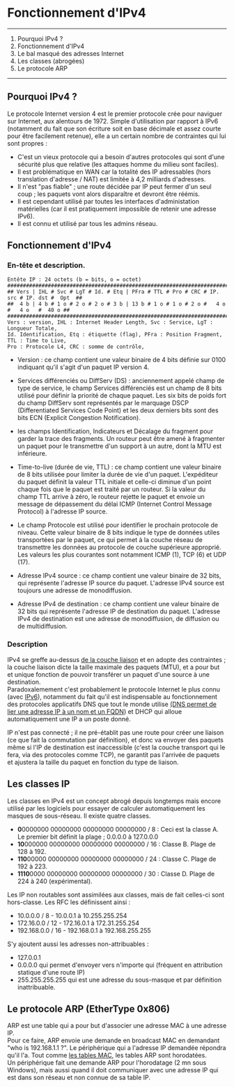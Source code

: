 # Fonctionnement d'IPv4  
________

1. Pourquoi IPv4 ?   
2. Fonctionnement d'IPv4
3. Le bal masqué des adresses Internet  
4. Les classes (abrogées)  
5. Le protocole ARP  
____________

## Pourquoi IPv4 ?

Le protocole Internet version 4 est le premier protocole crée pour naviguer sur Internet, aux alentours de 1972. Simple d'utilisation par rapport à IPv6 (notamment du fait que son écriture soit en base décimale et assez courte pour être facilement retenue), elle a un certain nombre de contraintes qui lui sont propres : 
* C'est un vieux protocole qui a besoin d'autres protocoles qui sont d'une sécurité plus que relative (les attaques homme du milieu sont faciles).
* Il est problématique en WAN car la totalité des IP adressables (hors translation d'adresse / NAT) est limitée à 4,2 milliards d'adresses.
* Il n'est "pas fiable" ; une route décidée par IP peut fermer d'un seul coup ; les paquets vont alors disparaître et devront être réémis. 
* Il est cependant utilisé par toutes les interfaces d'administation matérielles (car il est pratiquement impossible de retenir une adresse IPv6).
* Il est connu et utilisé par tous les admins réseau.

## Fonctionnement d'IPv4

### En-tête et description.

    Entête IP : 24 octets (b = bits, o = octet)
    #############################################################################################
    ## Vers | IHL # Svc # LgT # Id. # Etq | PFra # TTL # Pro # CRC # IP. src # IP. dst #  Opt  ##
    ##  4 b | 4 b # 1 o # 2 o # 2 o # 3 b | 13 b # 1 o # 1 o # 2 o #   4 o   #   4 o   #  40 o ##
    #############################################################################################
    Vers : version, IHL : Internet Header Length, Svc : Service, LgT : Longueur Totale, 
    Id. Identification, Etq : étiquette (flag), PFra : Position Fragment, TTL : Time to Live, 
    Pro : Protocole L4, CRC : somme de contrôle,

* Version : ce champ contient une valeur binaire de 4 bits définie sur 0100 indiquant qu'il s'agit d'un paquet IP version 4.

* Services différenciés ou DiffServ (DS) : anciennement appelé champ de type de service, le champ Services différenciés est un champ de 8 bits utilisé pour définir la priorité de chaque paquet. Les six bits de poids fort du champ DiffServ sont représentés par le marquage DSCP (Differentiated Services Code Point) et les deux derniers bits sont des bits ECN (Explicit Congestion Notification).

* les champs Identification, Indicateurs et Décalage du fragment pour garder la trace des fragments. Un routeur peut être amené à fragmenter un paquet pour le transmettre d'un support à un autre, dont la MTU est inférieure. 

* Time-to-live (durée de vie, TTL) : ce champ contient une valeur binaire de 8 bits utilisée pour limiter la durée de vie d'un paquet. L'expéditeur du paquet définit la valeur TTL initiale et celle-ci diminue d'un point chaque fois que le paquet est traité par un routeur. Si la valeur du champ TTL arrive à zéro, le routeur rejette le paquet et envoie un message de dépassement du délai ICMP (Internet Control Message Protocol) à l'adresse IP source.

* Le champ Protocole est utilisé pour identifier le prochain protocole de niveau. Cette valeur binaire de 8 bits indique le type de données utiles transportées par le paquet, ce qui permet à la couche réseau de transmettre les données au protocole de couche supérieure approprié. Les valeurs les plus courantes sont notamment ICMP (1), TCP (6) et UDP (17).

* Adresse IPv4 source : ce champ contient une valeur binaire de 32 bits, qui représente l'adresse IP source du paquet. L'adresse IPv4 source est toujours une adresse de monodiffusion.

* Adresse IPv4 de destination : ce champ contient une valeur binaire de 32 bits qui représente l'adresse IP de destination du paquet. L'adresse IPv4 de destination est une adresse de monodiffusion, de diffusion ou de multidiffusion.

### Description

IPv4 se greffe au-dessus [de la couche liaison](liaison.md) et en adopte des contraintes ; la couche liaison dicte la taille maximale des paquets (MTU), et a pour but et unique fonction de pouvoir transférer un paquet d'une source à une destination.  
Paradoxalemement c'est probablement le protocole Internet le plus connu (avec [IPv6](ipv6.md)), notamment du fait qu'il est indispensable au fonctionnement des protocoles applicatifs DNS que tout le monde utilise [(DNS permet de lier une adresse IP à un nom et un FQDN](dns.md)) et DHCP qui alloue automatiquement une IP a un poste donné.  

IP n'est pas connecté ; il ne pré-établit pas une route pour créer une liaison (ce que fait la commutation par définition), et donc va envoyer des paquets même si l'IP de destination est inaccessible (c'est la couche transport qui le fera, via des protocoles comme TCP), ne garantit pas l'arrivée de paquets et ajustera la taille du paquet en fonction du type de liaison.

## Les classes IP

Les classes en IPv4 est un concept abrogé depuis longtemps mais encore utilisé par les logiciels pour essayer de calculer automatiquement les masques de sous-réseau. Il existe quatre classes.   

* **0**0000000 00000000 00000000 00000000 / 8 : Ceci est la classe A. Le premier bit définit la plage ; 0.0.0.0 à 127.0.0.0
*  **10**000000 00000000 00000000 00000000 / 16 : Classe B. Plage de 128 à 192.
*   **110**00000 00000000 00000000 00000000 / 24 :  Classe C. Plage de 192 à 223.
*    **1110**0000 00000000 00000000 00000000 / 30 :  Classe D. Plage de 224 à 240 (expérimental).

Les IP non routables sont assimilées aux classes, mais de fait celles-ci sont hors-classe. Les RFC les définissent ainsi :   
 
*  10.0.0.0 / 8           -   10.0.0.1 à 10.255.255.254
*  172.16.0.0 / 12    -   172.16.0.1 à 172.31.255.254
*  192.168.0.0 / 16  -   192.168.0.1 à 192.168.255.255

S'y ajoutent aussi les adresses non-attribuables : 

* 127.0.0.1
* 0.0.0.0 qui permet d'envoyer vers n'importe qui (fréquent en attribution statique d'une route IP)
* 255.255.255.255 qui est une adresse du sous-masque et par définition inattribuable. 

## Le protocole ARP (EtherType 0x806)

ARP est une table qui a pour but d'associer une adresse MAC à une adresse IP.   
Pour ce faire, ARP envoie une demande en broadcast MAC en demandant "who is 192.168.1.1 ?". Le périphérique qui a l'adresse IP demandée répondra qu'il l'a. Tout comme [les tables MAC](liaison.md), les tables ARP sont horodatées.  
Un périphérique fait une demande ARP pour l'horodatage (2 mn sous Windows), mais aussi quand il doit communiquer avec une adresse IP qui est dans son réseau et non connue de sa table IP.
